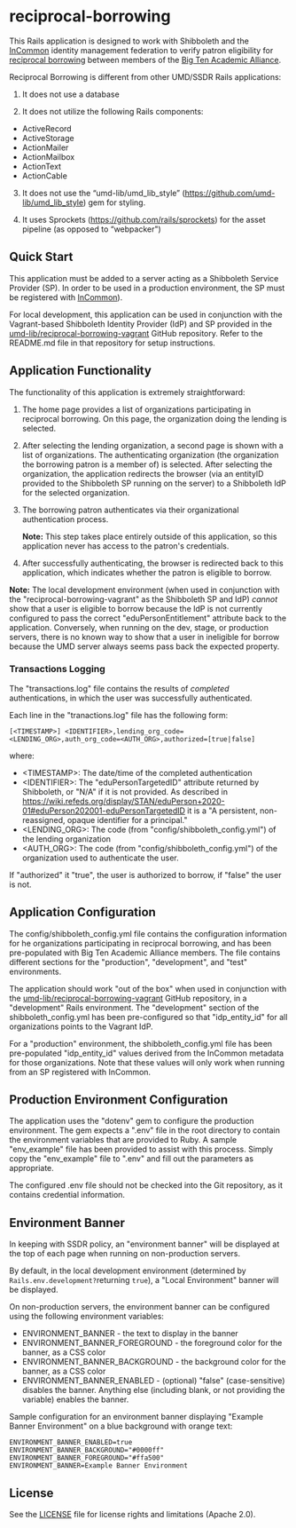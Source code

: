 # reciprocal-borrowing

This Rails application is designed to work with Shibboleth and the
[InCommon](https://www.incommon.org/) identity management federation to verify
patron eligibility for
[reciprocal borrowing](https://www.btaa.org/projects/library/reciprocal-borrowing/introduction)
between members of the [Big Ten Academic Alliance](https://www.btaa.org/).

Reciprocal Borrowing is different from other UMD/SSDR Rails applications:

1) It does not use a database

2) It does not utilize the following Rails components:

* ActiveRecord
* ActiveStorage
* ActionMailer
* ActionMailbox
* ActionText
* ActionCable

3) It does not use the “umd-lib/umd_lib_style”
   (<https://github.com/umd-lib/umd_lib_style>) gem for styling.

4) It uses Sprockets (<https://github.com/rails/sprockets>) for the asset
   pipeline (as opposed to “webpacker")

## Quick Start

This application must be added to a server acting as a Shibboleth Service
Provider (SP). In order to be used in a production environment, the SP must be
registered with [InCommon](https://www.incommon.org/)).

For local development, this application can be used in conjunction with the
Vagrant-based Shibboleth Identity Provider (IdP) and SP provided in the
[umd-lib/reciprocal-borrowing-vagrant](https://github.com/umd-lib/reciprocal-borrowing-vagrant)
GitHub repository. Refer to the README.md file in that repository for setup
instructions.

## Application Functionality

The functionality of this application is extremely straightforward:

1) The home page provides a list of organizations participating in reciprocal
   borrowing. On this page, the organization doing the lending is selected.

2) After selecting the lending organization, a second page is shown with a
   list of organizations. The authenticating organization (the organization the
   borrowing patron is a member of) is selected. After selecting the
   organization, the application redirects the browser (via an entityID provided
   to the Shibboleth SP running on the server) to a Shibboleth IdP for the
   selected organization.

3) The borrowing patron authenticates via their organizational authentication
   process.

   **Note:** This step takes place entirely outside of this application, so this
   application never has access to the patron's credentials.

4) After successfully authenticating, the browser is redirected back to this
   application, which indicates whether the patron is eligible to borrow.

**Note:** The local development environment (when used in conjunction with the
"reciprocal-borrowing-vagrant" as the Shibboleth SP and IdP) *cannot* show that
a user is eligible to borrow because the IdP is not currently configured to pass
the correct "eduPersonEntitlement" attribute back to the application.
Conversely, when running on the dev, stage, or production servers, there is no
known way to show that a user in ineligible for borrow because the UMD server
always seems pass back the expected property.

### Transactions Logging

The "transactions.log" file contains the results of *completed* authentications,
in which the user was successfully authenticated.

Each line in the "tranactions.log" file has the following form:

```text
[<TIMESTAMP>] <IDENTIFIER>,lending_org_code=<LENDING_ORG>,auth_org_code=<AUTH_ORG>,authorized=[true|false]
```

where:

* \<TIMESTAMP>: The date/time of the completed authentication
* \<IDENTIFIER>: The "eduPersonTargetedID" attribute returned by Shibboleth, or
  "N/A" if it is not provided. As described in
  <https://wiki.refeds.org/display/STAN/eduPerson+2020-01#eduPerson202001-eduPersonTargetedID>
  it is a "A persistent, non-reassigned, opaque identifier for a principal."
* \<LENDING_ORG>: The code (from "config/shibboleth_config.yml") of the lending
  organization
* \<AUTH_ORG>: The code (from "config/shibboleth_config.yml") of the
  organization used to authenticate the user.

If "authorized" it "true", the user is authorized to borrow, if "false" the
user is not.

## Application Configuration

The config/shibboleth_config.yml file contains the configuration information for
he organizations participating in reciprocal borrowing, and has been
pre-populated with Big Ten Academic Alliance members. The file contains
different sections for the "production", "development", and "test" environments.

The application should work "out of the box" when used in conjunction with the
[umd-lib/reciprocal-borrowing-vagrant](https://github.com/umd-lib/reciprocal-borrowing-vagrant)
GitHub repository, in a "development" Rails environment. The "development"
section of the shibboleth_config.yml has been pre-configured so that
"idp_entity_id" for all organizations points to the Vagrant IdP.

For a "production" environment, the shibboleth_config.yml file has been
pre-populated "idp_entity_id" values derived from the InCommon metadata for
those organizations. Note that these values will only work when running from an
SP registered with InCommon.

## Production Environment Configuration

The application uses the "dotenv" gem to configure the production environment.
The gem expects a ".env" file in the root directory to contain the environment
variables that are provided to Ruby. A sample "env_example" file has been
provided to assist with this process. Simply copy the "env_example" file to
".env" and fill out the parameters as appropriate.

The configured .env file should not be checked into the Git repository, as it
contains credential information.

## Environment Banner

In keeping with SSDR policy, an "environment banner" will be displayed at the
top of each page when running on non-production servers.

By default, in the local development environment (determined by
`Rails.env.development?`returning `true`), a "Local Environment" banner will be
displayed.

On non-production servers, the environment banner can be configured using the following environment variables:

* ENVIRONMENT_BANNER - the text to display in the banner
* ENVIRONMENT_BANNER_FOREGROUND - the foreground color for the banner, as a CSS color
* ENVIRONMENT_BANNER_BACKGROUND - the background color for the banner, as a CSS color
* ENVIRONMENT_BANNER_ENABLED - (optional) "false" (case-sensitive) disables the
  banner. Anything else (including blank, or not providing the variable) enables
  the banner.

Sample configuration for an environment banner displaying
"Example Banner Environment" on a blue background with orange text:

```text
ENVIRONMENT_BANNER_ENABLED=true
ENVIRONMENT_BANNER_BACKGROUND="#0000ff"
ENVIRONMENT_BANNER_FOREGROUND="#ffa500"
ENVIRONMENT_BANNER=Example Banner Environment
```

## License

See the [LICENSE](LICENSE.md) file for license rights and limitations
(Apache 2.0).
